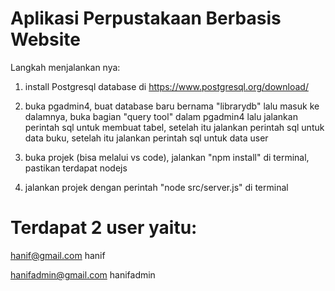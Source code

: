 # Aplikasi Perpustakaan Berbasis Website


Langkah menjalankan nya:
1. install Postgresql database di https://www.postgresql.org/download/

2. buka pgadmin4, buat database baru bernama "librarydb" lalu masuk ke dalamnya, buka bagian "query tool" dalam pgadmin4 lalu jalankan perintah sql untuk membuat tabel, setelah itu jalankan perintah sql untuk data buku, setelah itu jalankan perintah sql untuk data user
 
3. buka projek (bisa melalui vs code), jalankan "npm install" di terminal, pastikan terdapat nodejs 

4. jalankan projek dengan perintah "node src/server.js" di terminal


# Terdapat 2 user yaitu:
hanif@gmail.com
hanif

hanifadmin@gmail.com
hanifadmin